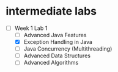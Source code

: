 # intermediate labs

- [ ] Week 1 Lab 1
  - [ ] Advanced Java Features
  - [x] Exception Handling in Java
  - [ ] Java Concurrency (Multithreading)
  - [ ] Advanced Data Structures
  - [ ] Advanced Algorithms
